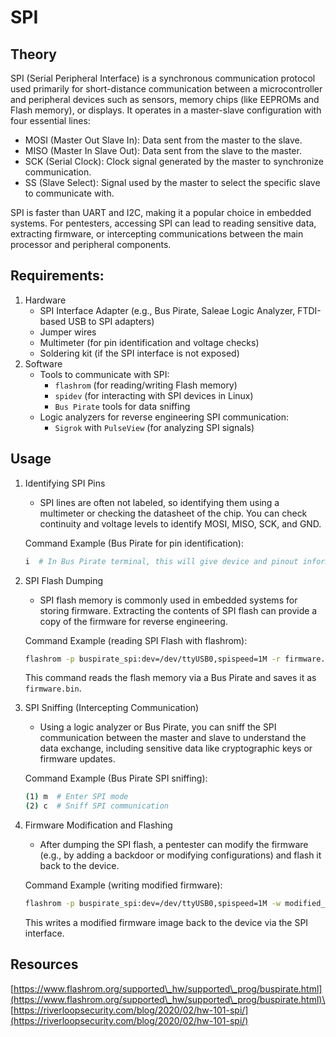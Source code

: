 # SPI

## **Theory**

SPI (Serial Peripheral Interface) is a synchronous communication protocol used primarily for short-distance communication between a microcontroller and peripheral devices such as sensors, memory chips (like EEPROMs and Flash memory), or displays. It operates in a master-slave configuration with four essential lines:

* MOSI (Master Out Slave In): Data sent from the master to the slave.
* MISO (Master In Slave Out): Data sent from the slave to the master.
* SCK (Serial Clock): Clock signal generated by the master to synchronize communication.
* SS (Slave Select): Signal used by the master to select the specific slave to communicate with.

SPI is faster than UART and I2C, making it a popular choice in embedded systems. For pentesters, accessing SPI can lead to reading sensitive data, extracting firmware, or intercepting communications between the main processor and peripheral components.

## **Requirements:**

1. Hardware
   * SPI Interface Adapter (e.g., Bus Pirate, Saleae Logic Analyzer, FTDI-based USB to SPI adapters)
   * Jumper wires
   * Multimeter (for pin identification and voltage checks)
   * Soldering kit (if the SPI interface is not exposed)
2. Software
   * Tools to communicate with SPI:
     * `flashrom` (for reading/writing Flash memory)
     * `spidev` (for interacting with SPI devices in Linux)
     * `Bus Pirate` tools for data sniffing
   * Logic analyzers for reverse engineering SPI communication:
     * `Sigrok` with `PulseView` (for analyzing SPI signals)

## **Usage**

1.  Identifying SPI Pins

    * SPI lines are often not labeled, so identifying them using a multimeter or checking the datasheet of the chip. You can check continuity and voltage levels to identify MOSI, MISO, SCK, and GND.

    Command Example (Bus Pirate for pin identification):

    ```bash
    i  # In Bus Pirate terminal, this will give device and pinout information.
    ```
2.  SPI Flash Dumping

    * SPI flash memory is commonly used in embedded systems for storing firmware. Extracting the contents of SPI flash can provide a copy of the firmware for reverse engineering.

    Command Example (reading SPI Flash with flashrom):

    ```bash
    flashrom -p buspirate_spi:dev=/dev/ttyUSB0,spispeed=1M -r firmware.bin
    ```

    This command reads the flash memory via a Bus Pirate and saves it as `firmware.bin`.
3.  SPI Sniffing (Intercepting Communication)

    * Using a logic analyzer or Bus Pirate, you can sniff the SPI communication between the master and slave to understand the data exchange, including sensitive data like cryptographic keys or firmware updates.

    Command Example (Bus Pirate SPI sniffing):

    ```bash
    (1) m  # Enter SPI mode
    (2) c  # Sniff SPI communication
    ```
4.  Firmware Modification and Flashing

    * After dumping the SPI flash, a pentester can modify the firmware (e.g., by adding a backdoor or modifying configurations) and flash it back to the device.

    Command Example (writing modified firmware):

    ```bash
    flashrom -p buspirate_spi:dev=/dev/ttyUSB0,spispeed=1M -w modified_firmware.bin
    ```

    This writes a modified firmware image back to the device via the SPI interface.

## Resources

[https://www.flashrom.org/supported\_hw/supported\_prog/buspirate.html](https://www.flashrom.org/supported\_hw/supported\_prog/buspirate.html)\
[https://riverloopsecurity.com/blog/2020/02/hw-101-spi/](https://riverloopsecurity.com/blog/2020/02/hw-101-spi/)
